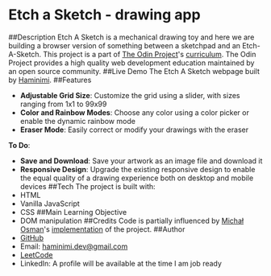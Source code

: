 # Etch a Sketch - drawing app
##Description
Etch A Sketch is a mechanical drawing toy and here we are building a browser version of something between a sketchpad and an Etch-A-Sketch. This project is a part of [The Odin Project](https://www.theodinproject.com/dashboard)'s [curriculum](https://www.theodinproject.com/lessons/foundations-etch-a-sketch). The Odin Project provides a high quality web development education maintained by an open source community.
##Live Demo
The Etch A Sketch webpage built by [Haminimi](https://github.com/Haminimi).
##Features
- **Adjustable Grid Size**: Customize the grid using a slider, with sizes ranging from 1x1 to 99x99
- **Color and Rainbow Modes**: Choose any color using a color picker or enable the dynamic rainbow mode
- **Eraser Mode**: Easily correct or modify your drawings with the eraser

**To Do**:
- **Save and Download**: Save your artwork as an image file and download it
- **Responsive Design**: Upgrade the existing responsive design to enable the equal quality of a drawing experience both on desktop and mobile devices
##Tech
The project is built with:
- HTML
- Vanilla JavaScript
- CSS
##Main Learning Objective
- DOM manipulation
##Credits
Code is partially influenced by [Michał Osman](https://github.com/michalosman)'s [implementation](https://github.com/michalosman/etch-a-sketch) of the project.
##Author
- [GitHub](https://github.com/Haminimi)
- Email: haminimi.dev@gmail.com
- [LeetCode](https://leetcode.com/Haminimi/)
- LinkedIn: A profile will be available at the time I am job ready

